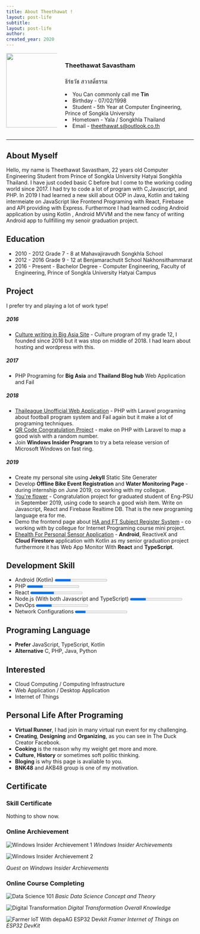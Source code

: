 ```yaml
---
title: About Theethawat !
layout: post-life
subtitle: 
layout: post-life
author: 
created_year: 2020
---
```


<div class="columns">
<div class="column is-3">
    <img src="assets/profile/tin.jpg" style ="height:200px">
</div>
<div class="column">
    <h3 class="title is-3">Theethawat Savastham</h3>
    <h3 class="subtitle is-3" style="font-weight:300;">ธีร์ธวัช สวาสดิ์ธรรม</h3>
    <p class="content is-medium">
        <li> You Can commonly call me <b>Tin</b>   </li>
        <li> Birthday - 07/02/1998   </li>
        <li> Student - 5th Year at Computer Engineering, Prince of Songkla University  </li>
        <li> Hometown - Yala / Songkhla  Thailand </li>
        <li> Email  - <a href="mailto:theethawat.s@outlook.co.th"> theethawat.s@outlook.co.th</a>  </li>
    </p>

</div>
</div>

---

## About Myself

Hello, my name is Theethawat Savastham, 22 years old Computer Engineering Student from Prince of Songkla University Hatyai Songkhla Thailand. I have just coded basic C before but I come to the working coding world since 2017. I had try to code a lot of program with C,Javascript, and PHP. In 2019 I had learned a new skill about OOP in Java, Kotlin and taking intermeiate on JavaScript like Frontend Programing with React, Firebase and API providing with Express. Furthermore I had learned coding Android application by using Kotlin , Android MVVM and the new fancy of writing Android app to fullfilling my senoir graduation project.

## Education

- 2010 - 2012 Grade 7 - 8 at Mahavajiravudh Songkhla School
- 2012 - 2016 Grade 9 - 12 at Benjamarachutit School Nakhonsithammarat
- 2016 - Present - Bachelor Degree - Computer Engineering, Faculty of Engineering, Prince of Songkla University Hatyai Campus

## Project

I prefer try and playing a lot of work type!

##### 2016

- [Culture writing in Big Asia Site](https://theethawat.github.io/oldblog/blog/issue2.html) - Culture program of my grade 12, I founded since 2016 but it was stop on middle of 2018. I had learn about hosting and wordpress with this.

##### 2017

- PHP Programing for **Big Asia** and **Thailand Blog hub** Web Application and Fail

##### 2018

- [Thaileague Unofficial Web Application](/work/2019/06/28/thaileagueapp.html) - PHP with Laravel programing about football program system and Fail again but it make a lot of programing techniques.
- [QR Code Congratulation Project](#) - make on PHP with Laravel to map a good wish with a random number.
- Join **Windows Insider Program** to try a beta release version of Microsoft Windows on fast ring.

##### 2019

- Create my personal site using **Jekyll** Static Site Generater
- Develop **Offline Bike Event Registration** and **Water Monitoring Page** - during internship on June 2019, co working with my collegue.
- [You're flower](#) - Congratulation project for graduated student of Eng-PSU in September 2019, using code to search a good wish item. Write on Javascript, React and Firebase Realtime DB. That is the new programing language era for me.
- Demo the frontend page about [HA and FT Subject Register System](#) - co working with by collegue for Internet Programing course mini project.
- [Ehealth For Personal Sensor Application](/it-blog/2020/06/05/senior-project-talk.html) - **Android**, ReactiveX and **Cloud Firestore** application with Kotlin as my senior graduation project furthermore it has Web App Monitor With **React** and **TypeScript**.

## Development Skill

- Android (Kotlin)
  <progress class="progress is-primary" value="30" max="100"></progress>
- PHP
  <progress class="progress is-primary" value="30" max="100"></progress>
- React
  <progress class="progress is-primary" value="45" max="100"></progress>
- Node.js (With both Javascript and TypeScript)
  <progress class="progress is-primary" value="30" max="100"></progress>
- DevOps
  <progress class="progress is-primary" value="30" max="100"></progress>
  <!-- - .NET and C#
    <progress class="progress is-primary" value="5" max="100"></progress> -->
  <!-- - Python
    <progress class="progress is-primary" value="15" max="100"></progress> -->
- Network Configurations
  <progress class="progress is-primary" value="20" max="100"></progress>

## Programing Language

- **Prefer** JavaScript, TypeScript, Kotlin
- **Alternative** C, PHP, Java, Python

## Interested

- Cloud Computing / Computing Infrastructure
- Web Application / Desktop Application
- Internet of Things

## Personal Life After Programing

- **Virtual Runner**, I had join in many virtual run event for my challenging.
- **Creating**, **Designing** and **Organizing**, as you can see in The Duck Creator Facebook.
- **Cooking** is the reason why my weight get more and more.
- **Culture**, **History** or sometimes soft politic thinking.
- **Bloging** is why this page is avaliable to you.
- **BNK48** and AKB48 group is one of my motivation.

## Certificate

### Skill Certificate

Nothing to show now.

### Online Archievement

![Windows Insider Archievement 1](/assets/cert/WI-ARCHIEVE.png)
_Windows Insider Archievements_

![Windows Insider Archievement 2](/assets/cert/WI-ARCHIEVE-2.png)

_Quest on Windows Insider Archievements_

### Online Course Completing

![Data Science 101](/assets/cert/DS101.png)
_Basic Data Science Concept and Theory_

![Digital Transformation](/assets/cert/DIGI-TRANS.png)
_Digital Transformation Overall Knowledge_

![Farmer IoT With depaAG ESP32 Devkit](/assets/cert/FARM-IOT.png)
_Framer Internet of Things on ESP32 DevKit_

